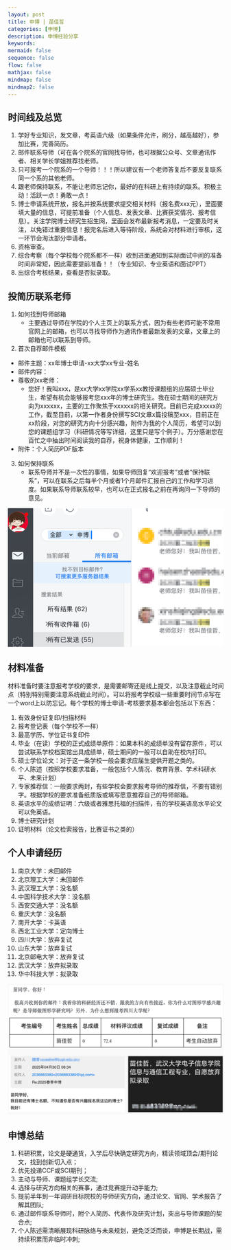 ```yaml
---
layout: post
title: 申博 | 苗佳哲
categories: [申博]
description: 申博经验分享
keywords:  
mermaid: false
sequence: false
flow: false
mathjax: false
mindmap: false
mindmap2: false
---
```


## 时间线及总览

1. 学好专业知识，发文章，考英语六级（如果条件允许，刷分，越高越好），参加比赛，完善简历。
2. 邮件联系导师（可在各个院系的官网找导师，也可根据公众号、文章通讯作者、相关学长学姐推荐找老师。
3. 只可报考一个院系的一个导师！！！所以建议有一个老师答复后不要反复联系同一个系的其他老师。
4. 跟老师保持联系，不能让老师忘记你，最好的在科研上有持续的联系。积极主动！活跃一点！勇敢一点！
5. 博士申请系统开放，报名并按系统要求提交相关材料（报名费xxx元），里面要填大量的信息，可提前准备（个人信息、发表文章、比赛获奖情况、报考信息）。关注学院博士研究生招生网，里面会发布最新报考消息，一定要及时关注，以免错过重要信息！报完名后进入等待阶段，系统会对材料进行审核，这一环节会淘汰部分申请者。
6. 资格审查。
7. 综合考察（每个学校每个院系都不一样）收到进面通知到实际面试中间的准备时间非常短，因此需要提前准备！！（专业知识、专业英语和面试PPT）
8. 出综合考核结果，查看是否拟录取。

## 投简历联系老师
1. 如何找到导师邮箱
     - 主要通过导师在学院的个人主页上的联系方式，因为有些老师可能不常用官网上的邮箱，也可以寻找导师作为通讯作者最新发表的文章，文章上的邮箱也可以联系到导师。
2. 首次自荐邮件模板
- 邮件主题：xx年博士申请-xx大学xx专业-姓名
- 邮件内容：
- 尊敬的xx老师：
     - 您好！我叫xxx，是xx大学xx学院xx学系xx教授课题组的应届硕士毕业生，希望有机会能够报考您xxx年的博士研究生。我在硕士期间的研究方向为xxxxxx，主要的工作聚焦于xxxxxx的相关研究。目前已完成xxxxx的工作，截至目前，以第一作者身份撰写SCI文章x篇投稿至xxx，目前正在xx阶段，对您的研究方向十分感兴趣，附件为我的个人简历，希望可以到您的课题组学习（科研情况等写详细，这里只是写个例子）。万分感谢您在百忙之中抽出时间阅读我的自荐，祝身体健康，工作顺利！
- 附件：个人简历PDF版本
3. 如何保持联系
    - 联系导师并不是一次性的事情，如果导师回复“欢迎报考”或者“保持联系”，可以在联系之后每半个月或者1个月邮件汇报自己的工作和学习进度。如果联系导师联系较早，也可以在正式报名之前在再询问一下导师的意见。

![](/images/posts/shenbo/1.png)

## 材料准备
材料准备时要注意报考学校的要求，是需要邮寄还是线上提交，以及注意截止时间点（特别特别需要注意系统截止时间）。可以将报考学校级一些重要时间节点写在一个word上以防忘记。每个学校的博士申请-考核要求基本都会包括以下东西：
1. 有效身份证复印/扫描材料
2. 报考登记表（每个学校不一样）
3. 最高学历、学位证书复印件
4. 毕业（在读）学校的正式成绩单原件：如果本科的成绩单没有留存原件，可以尝试联系学校档案馆出具成绩单，硕士期间的一般可以自助在校内打印。
5. 硕士学位论文：对于这一条学校一般会要求应届生提供开题之类的。
6. 个人陈述（按照学校要求准备，一般包括个人情况、教育背景、学术科研水平、未来计划）
7. 专家推荐信：一般要求两封，有些学校会要求报考导师的推荐信，不要有错别字。根据学校的要求准备纸质版或填写愿意推荐自己的导师邮箱。
8. 英语水平的成绩证明：六级或者雅思托福的扫描件，有的学校英语高水平论文可以免英语。
9. 博士研究计划
10. 证明材料（论文检索报告，比赛证书之类的）

## 个人申请经历
1. 南京大学：未回邮件
2. 北京理工大学：未回邮件
3. 武汉理工大学：没名额
4. 中国科学技术大学：没名额
5. 西安交通大学：没名额
6. 重庆大学：没名额
7. 南开大学：卡英语
8. 西北工业大学：定向博士
9. 四川大学：放弃复试
10. 山东大学：放弃复试
11. 北京邮电大学：放弃复试
12. 武汉大学：放弃拟录取
13. 华中科技大学：拟录取

![](/images/posts/shenbo/2.png)

## 申博总结
1. 科研积累，论文是硬通货，入学后尽快确定研究方向，精读领域顶会/期刊论文，找到创新切入点；
2. 优先投递CCF或SCI期刊；
3. 主动与导师、课题组学长交流;
4. 选择与研究方向相关的赛事，通过竞赛提升动手能力;
5. 提前半年到一年调研目标院校的导师研究方向，通过论文、官网、学术报告了解其团队;
6. 通过邮件联系导师时，附个人简历、代表作及研究计划，突出与导师课题的契合点;
7. 个人陈述需清晰展现科研脉络与未来规划，避免泛泛而谈，申博是长期战，需持续积累而非临时冲刺;
